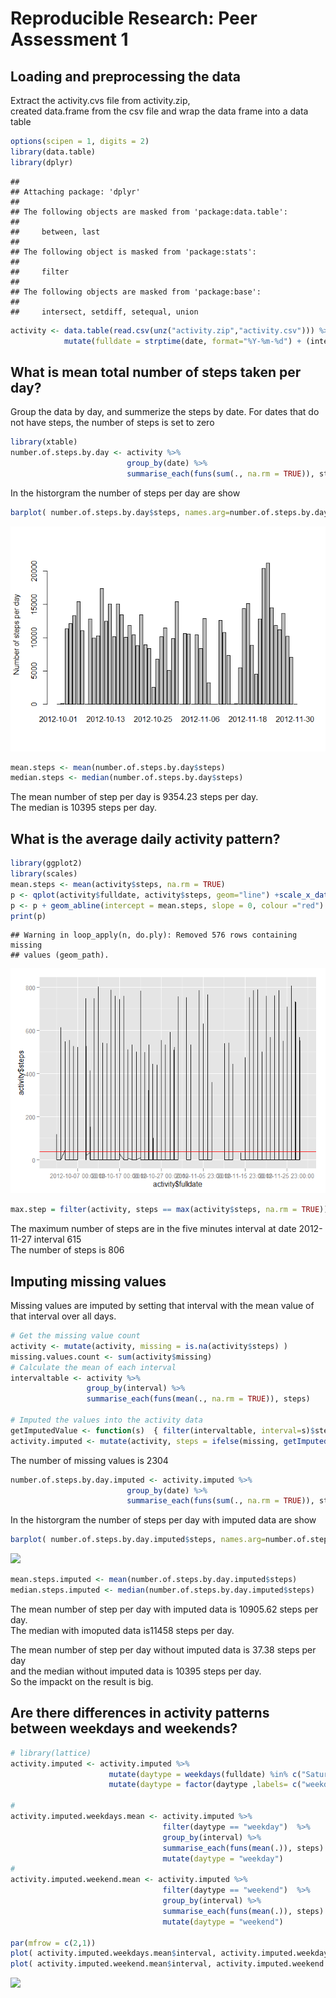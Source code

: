 # Reproducible Research: Peer Assessment 1

 
## Loading and preprocessing the data
Extract the activity.cvs file from activity.zip,  
created data.frame from the csv file and wrap the data frame into a data table

```r
options(scipen = 1, digits = 2)
library(data.table)
library(dplyr)
```

```
## 
## Attaching package: 'dplyr'
## 
## The following objects are masked from 'package:data.table':
## 
##     between, last
## 
## The following object is masked from 'package:stats':
## 
##     filter
## 
## The following objects are masked from 'package:base':
## 
##     intersect, setdiff, setequal, union
```

```r
activity <- data.table(read.csv(unz("activity.zip","activity.csv"))) %>%
            mutate(fulldate = strptime(date, format="%Y-%m-%d") + (interval %/% 100) * 60 + interval %% 100)  
```

## What is mean total number of steps taken per day?
Group the data by day, and summerize the steps by date. 
For dates that do not have steps, the number of steps is set to zero

```r
library(xtable)
number.of.steps.by.day <- activity %>% 
                          group_by(date) %>% 
                          summarise_each(funs(sum(., na.rm = TRUE)), steps)
```

In the historgram the number of steps per day are show  

```r
barplot( number.of.steps.by.day$steps, names.arg=number.of.steps.by.day$date, ylab="Number of steps per day")
```

![](PA1_template_files/figure-html/unnamed-chunk-2-1.png) 


```r
mean.steps <- mean(number.of.steps.by.day$steps)
median.steps <- median(number.of.steps.by.day$steps)
```
The mean number of step per day is 9354.23 steps per day.  
The median is 10395 steps per day.


## What is the average daily activity pattern?

```r
library(ggplot2)
library(scales)
mean.steps <- mean(activity$steps, na.rm = TRUE)
p <- qplot(activity$fulldate, activity$steps, geom="line") +scale_x_datetime(breaks = date_breaks("10 days"))
p <- p + geom_abline(intercept = mean.steps, slope = 0, colour ="red")
print(p)
```

```
## Warning in loop_apply(n, do.ply): Removed 576 rows containing missing
## values (geom_path).
```

![](PA1_template_files/figure-html/unnamed-chunk-4-1.png) 


```r
max.step = filter(activity, steps == max(activity$steps, na.rm = TRUE))
```

The  maximum number of steps are in the five minutes interval at date 2012-11-27  interval 615   
The number of steps is  806 

## Imputing missing values

Missing values are imputed by setting that interval with the mean value of that interval over all days.  

```r
# Get the missing value count
activity <- mutate(activity, missing = is.na(activity$steps) )
missing.values.count <- sum(activity$missing)
# Calculate the mean of each interval 
intervaltable <- activity %>% 
                 group_by(interval) %>% 
                 summarise_each(funs(mean(., na.rm = TRUE)), steps)

# Imputed the values into the activity data
getImputedValue <- function(s)  { filter(intervaltable, interval=s)$steps }
activity.imputed <- mutate(activity, steps = ifelse(missing, getImputedValue(interval) ,steps))
```
The number of missing values is 2304


```r
number.of.steps.by.day.imputed <- activity.imputed %>% 
                          group_by(date) %>% 
                          summarise_each(funs(sum(., na.rm = TRUE)), steps)
```

In the historgram the number of steps per day with imputed data are show  

```r
barplot( number.of.steps.by.day.imputed$steps, names.arg=number.of.steps.by.day.imputed$date, ylab="Number of steps per day")
```

![](PA1_template_files/figure-html/unnamed-chunk-8-1.png) 


```r
mean.steps.imputed <- mean(number.of.steps.by.day.imputed$steps)
median.steps.imputed <- median(number.of.steps.by.day.imputed$steps)
```
The mean number of step per day with imputed data is 10905.62 steps per day.  
The median with imoputed data is11458 steps per day.

The mean number of step per day without imputed data is 37.38 steps per day  
and the median without imputed data is 10395 steps per day.  
So the impackt on the result is big.



## Are there differences in activity patterns between weekdays and weekends?

```r
# library(lattice) 
activity.imputed <- activity.imputed %>%
                      mutate(daytype = weekdays(fulldate) %in% c("Saturday", "Sunday")) %>%
                      mutate(daytype = factor(daytype ,labels= c("weekday", "weekend")))

#
activity.imputed.weekdays.mean <- activity.imputed %>% 
                                  filter(daytype == "weekday")  %>% 
                                  group_by(interval) %>% 
                                  summarise_each(funs(mean(.)), steps) %>% 
                                  mutate(daytype = "weekday")
#
activity.imputed.weekend.mean <- activity.imputed %>% 
                                  filter(daytype == "weekend")  %>% 
                                  group_by(interval) %>% 
                                  summarise_each(funs(mean(.)), steps) %>% 
                                  mutate(daytype = "weekend")

par(mfrow = c(2,1))
plot( activity.imputed.weekdays.mean$interval, activity.imputed.weekdays.mean$steps, type="l", xlab ="weekdays", ylab="Number of steps.")
plot( activity.imputed.weekend.mean$interval, activity.imputed.weekend.mean$steps, type="l", xlab ="weekend", ylab="Number of steps.")
```

![](PA1_template_files/figure-html/unnamed-chunk-10-1.png) 
